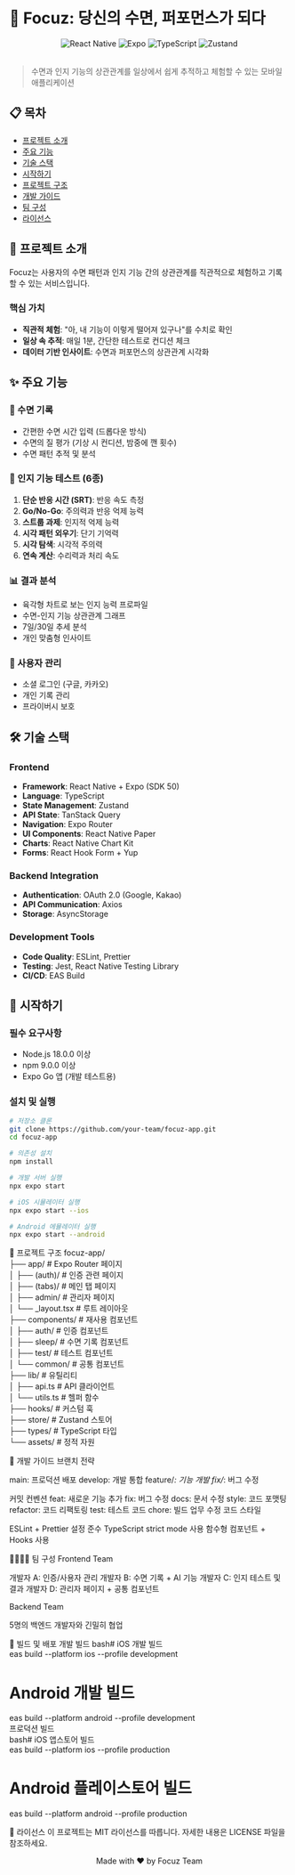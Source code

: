 # 🧠 Focuz: 당신의 수면, 퍼포먼스가 되다

<div align="center">
 <img src="https://img.shields.io/badge/React_Native-20232A?style=for-the-badge&logo=react&logoColor=61DAFB" alt="React Native">
 <img src="https://img.shields.io/badge/Expo-000020?style=for-the-badge&logo=expo&logoColor=white" alt="Expo">
 <img src="https://img.shields.io/badge/TypeScript-007ACC?style=for-the-badge&logo=typescript&logoColor=white" alt="TypeScript">
 <img src="https://img.shields.io/badge/Zustand-000000?style=for-the-badge&logo=react&logoColor=white" alt="Zustand">
</div>

<br>

> 수면과 인지 기능의 상관관계를 일상에서 쉽게 추적하고 체험할 수 있는 모바일 애플리케이션

## 📋 목차
- [프로젝트 소개](#-프로젝트-소개)
- [주요 기능](#-주요-기능)
- [기술 스택](#-기술-스택)
- [시작하기](#-시작하기)
- [프로젝트 구조](#-프로젝트-구조)
- [개발 가이드](#-개발-가이드)
- [팀 구성](#-팀-구성)
- [라이선스](#-라이선스)

## 🎯 프로젝트 소개

Focuz는 사용자의 수면 패턴과 인지 기능 간의 상관관계를 직관적으로 체험하고 기록할 수 있는 서비스입니다. 

### 핵심 가치
- **직관적 체험**: "아, 내 기능이 이렇게 떨어져 있구나"를 수치로 확인
- **일상 속 추적**: 매일 1분, 간단한 테스트로 컨디션 체크
- **데이터 기반 인사이트**: 수면과 퍼포먼스의 상관관계 시각화

## ✨ 주요 기능

### 🛌 수면 기록
- 간편한 수면 시간 입력 (드롭다운 방식)
- 수면의 질 평가 (기상 시 컨디션, 밤중에 깬 횟수)
- 수면 패턴 추적 및 분석

### 🧪 인지 기능 테스트 (6종)
1. **단순 반응 시간 (SRT)**: 반응 속도 측정
2. **Go/No-Go**: 주의력과 반응 억제 능력
3. **스트룹 과제**: 인지적 억제 능력
4. **시각 패턴 외우기**: 단기 기억력
5. **시각 탐색**: 시각적 주의력
6. **연속 계산**: 수리력과 처리 속도

### 📊 결과 분석
- 육각형 차트로 보는 인지 능력 프로파일
- 수면-인지 기능 상관관계 그래프
- 7일/30일 추세 분석
- 개인 맞춤형 인사이트

### 🔐 사용자 관리
- 소셜 로그인 (구글, 카카오)
- 개인 기록 관리
- 프라이버시 보호

## 🛠 기술 스택

### Frontend
- **Framework**: React Native + Expo (SDK 50)
- **Language**: TypeScript
- **State Management**: Zustand
- **API State**: TanStack Query
- **Navigation**: Expo Router
- **UI Components**: React Native Paper
- **Charts**: React Native Chart Kit
- **Forms**: React Hook Form + Yup

### Backend Integration
- **Authentication**: OAuth 2.0 (Google, Kakao)
- **API Communication**: Axios
- **Storage**: AsyncStorage

### Development Tools
- **Code Quality**: ESLint, Prettier
- **Testing**: Jest, React Native Testing Library
- **CI/CD**: EAS Build

## 🚀 시작하기

### 필수 요구사항
- Node.js 18.0.0 이상
- npm 9.0.0 이상
- Expo Go 앱 (개발 테스트용)

### 설치 및 실행

```bash
# 저장소 클론
git clone https://github.com/your-team/focuz-app.git
cd focuz-app

# 의존성 설치
npm install

# 개발 서버 실행
npx expo start

# iOS 시뮬레이터 실행
npx expo start --ios

# Android 에뮬레이터 실행
npx expo start --android
```
📁 프로젝트 구조
focuz-app/
<br>
├── app/                    # Expo Router 페이지
<br>
│   ├── (auth)/            # 인증 관련 페이지
<br>
│   ├── (tabs)/            # 메인 탭 페이지
<br>
│   ├── admin/             # 관리자 페이지
<br>
│   └── _layout.tsx        # 루트 레이아웃
<br>
├── components/            # 재사용 컴포넌트
<br>
│   ├── auth/             # 인증 컴포넌트
<br>
│   ├── sleep/            # 수면 기록 컴포넌트
<br>
│   ├── test/             # 테스트 컴포넌트
<br>
│   └── common/           # 공통 컴포넌트
<br>
├── lib/                   # 유틸리티
<br>
│   ├── api.ts            # API 클라이언트
<br>
│   └── utils.ts          # 헬퍼 함수
<br>
├── hooks/                 # 커스텀 훅
<br>
├── store/                 # Zustand 스토어
<br>
├── types/                 # TypeScript 타입
<br>
└── assets/               # 정적 자원
<br>

👥 개발 가이드
브랜치 전략

main: 프로덕션 배포
develop: 개발 통합
feature/*: 기능 개발
fix/*: 버그 수정

커밋 컨벤션
feat: 새로운 기능 추가
fix: 버그 수정
docs: 문서 수정
style: 코드 포맷팅
refactor: 코드 리팩토링
test: 테스트 코드
chore: 빌드 업무 수정
코드 스타일

ESLint + Prettier 설정 준수
TypeScript strict mode 사용
함수형 컴포넌트 + Hooks 사용

👨‍👩‍👧‍👦 팀 구성
Frontend Team

개발자 A: 인증/사용자 관리
개발자 B: 수면 기록 + AI 기능
개발자 C: 인지 테스트 및 결과
개발자 D: 관리자 페이지 + 공통 컴포넌트

Backend Team

5명의 백엔드 개발자와 긴밀히 협업

📱 빌드 및 배포
개발 빌드
bash# iOS 개발 빌드
<br>
eas build --platform ios --profile development

# Android 개발 빌드
eas build --platform android --profile development
<br>
프로덕션 빌드
<br>
bash# iOS 앱스토어 빌드
<br>
eas build --platform ios --profile production
<br>
# Android 플레이스토어 빌드
eas build --platform android --profile production
<br>


📄 라이선스
이 프로젝트는 MIT 라이선스를 따릅니다. 자세한 내용은 LICENSE 파일을 참조하세요.

<div align="center">
  <p>Made with ❤️ by Focuz Team</p>
</div>
